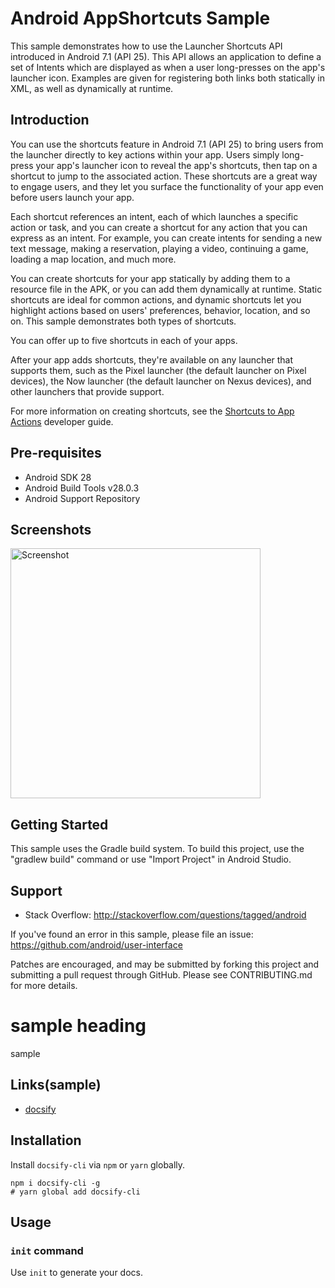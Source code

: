 
Android AppShortcuts Sample
===================================

This sample demonstrates how to use the Launcher Shortcuts API introduced in Android 7.1 (API 25).
This API allows an application to define a set of Intents which are displayed as when a user
long-presses on the app's launcher icon. Examples are given for registering both links both
statically in XML, as well as dynamically at runtime.

Introduction
------------

You can use the shortcuts feature in Android 7.1 (API 25) to bring users from the launcher
directly to key actions within your app. Users simply long-press your app's launcher icon
to reveal the app's shortcuts, then tap on a shortcut to jump to the associated action.
These shortcuts are a great way to engage users, and they let you surface the functionality
of your app even before users launch your app.

Each shortcut references an intent, each of which launches a specific action or task, and
you can create a shortcut for any action that you can express as an intent. For example, you
can create intents for sending a new text message, making a reservation, playing a video,
continuing a game, loading a map location, and much more.

You can create shortcuts for your app statically by adding them to a resource file in the APK,
or you can add them dynamically at runtime. Static shortcuts are ideal for common actions,
and dynamic shortcuts let you highlight actions based on users' preferences, behavior, location,
and so on. This sample demonstrates both types of shortcuts.

You can offer up to five shortcuts in each of your apps.

After your app adds shortcuts, they're available on any launcher that supports them, such as the
Pixel launcher (the default launcher on Pixel devices), the Now launcher (the default launcher on
Nexus devices), and other launchers that provide support.

For more information on creating shortcuts, see the [Shortcuts to App Actions][1] developer guide.

[1]: https://developer.android.com/preview/shortcuts.html

Pre-requisites
--------------

- Android SDK 28
- Android Build Tools v28.0.3
- Android Support Repository

Screenshots
-------------

<img src="screenshots/screenshot1.png" height="400" alt="Screenshot"/> 

Getting Started
---------------

This sample uses the Gradle build system. To build this project, use the
"gradlew build" command or use "Import Project" in Android Studio.

Support
-------

- Stack Overflow: http://stackoverflow.com/questions/tagged/android

If you've found an error in this sample, please file an issue:
https://github.com/android/user-interface

Patches are encouraged, and may be submitted by forking this project and
submitting a pull request through GitHub. Please see CONTRIBUTING.md for more details.


# sample heading 
sample
## Links(sample)
* [docsify](https://github.com/QingWei-Li/docsify)

## Installation

Install `docsify-cli` via `npm` or `yarn` globally.

```shell
npm i docsify-cli -g
# yarn global add docsify-cli
```

## Usage

### `init` command

Use `init` to generate your docs.
